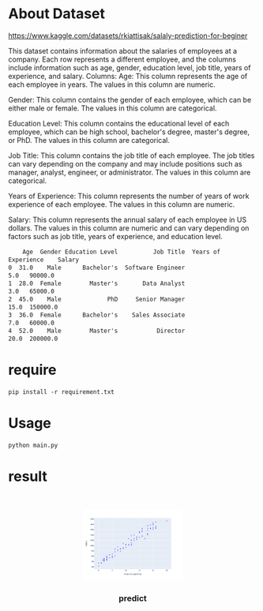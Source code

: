 

# About Dataset
https://www.kaggle.com/datasets/rkiattisak/salaly-prediction-for-beginer

This dataset contains information about the salaries of employees at a company. Each row represents a different employee, and the columns include information such as age, gender, education level, job title, years of experience, and salary.
Columns:
Age: This column represents the age of each employee in years. The values in this column are numeric.

Gender: This column contains the gender of each employee, which can be either male or female. The values in this column are categorical.

Education Level: This column contains the educational level of each employee, which can be high school, bachelor's degree, master's degree, or PhD. The values in this column are categorical.

Job Title: This column contains the job title of each employee. The job titles can vary depending on the company and may include positions such as manager, analyst, engineer, or administrator. The values in this column are categorical.

Years of Experience: This column represents the number of years of work experience of each employee. The values in this column are numeric.

Salary: This column represents the annual salary of each employee in US dollars. The values in this column are numeric and can vary depending on factors such as job title, years of experience, and education level.


```
    Age  Gender Education Level          Job Title  Years of Experience    Salary
0  31.0    Male      Bachelor's  Software Engineer                  5.0   90000.0
1  28.0  Female        Master's       Data Analyst                  3.0   65000.0
2  45.0    Male             PhD     Senior Manager                 15.0  150000.0
3  36.0  Female      Bachelor's    Sales Associate                  7.0   60000.0
4  52.0    Male        Master's           Director                 20.0  200000.0 

```

# require
```
pip install -r requirement.txt
```

# Usage
```
python main.py
```

# result

<!-- PROJECT LOGO -->
<br />
<p align="center">
  <a href="">
    <img width="40%" src="docs/fig1.png" alt="logo">
  </a>

  <h3 align="center">predict</h3>

</p>
